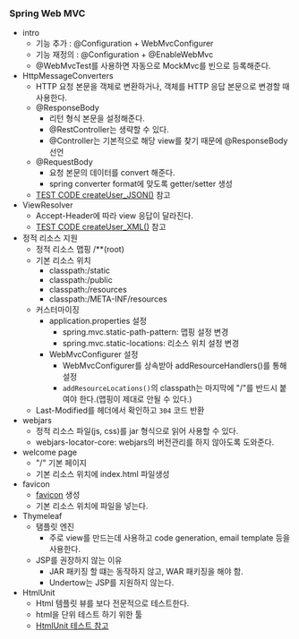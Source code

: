 ### Spring Web MVC

- intro
    - 기능 추가 : @Configuration + WebMvcConfigurer
    - 기능 재정의 : @Configuration + @EnableWebMvc
    - @WebMvcTest를 사용하면 자동으로 MockMvc를 빈으로 등록해준다.
- HttpMessageConverters
    - HTTP 요청 본문을 객체로 변환하거나, 객체를 HTTP 응답 본문으로 변경할 때 사용한다.
    - @ResponseBody
        - 리턴 형식 본문을 설정해준다.
        - @RestController는 생략할 수 있다.
        - @Controller는 기본적으로 해당 view를 찾기 때문에 @ResponseBody 선언
    - @RequestBody
        - 요청 본문의 데이터를 convert 해준다.
        - spring converter format에 맞도록 getter/setter 생성 
    - [TEST CODE createUser_JSON()](./webmvc-spring-boot-starter/src/test/java/me/whiteship/webmvcspringbootstarter/user/UserControllerTest.java) 참고
- ViewResolver
    - Accept-Header에 따라 view 응답이 달라진다.
    - [TEST CODE createUser_XML()](./webmvc-spring-boot-starter/src/test/java/me/whiteship/webmvcspringbootstarter/user/UserControllerTest.java) 참고
- 정적 리소스 지원
    - 정적 리소스 맵핑 /**(root)
    - 기본 리소스 위치
        - classpath:/static
        - classpath:/public
        - classpath:/resources
        - classpath:/META-INF/resources
    - 커스터마이징
        - application.properties 설정
            - spring.mvc.static-path-pattern: 맵핑 설정 변경
            - spring.mvc.static-locations: 리소스 위치 설정 변경
        - WebMvcConfigurer 설정
            - WebMvcConfigurer를 상속받아 addResourceHandlers()를 통해 설정
            - `addResourceLocations()`의 classpath는 마지막에 "/"를 반드시 붙여야 한다.(맵핑이 제대로 안될 수 있다.)
    - Last-Modified를 헤더에서 확인하고 `304` 코드 반환
- webjars
    - 정적 리소스 파일(js, css)를 jar 형식으로 읽어 사용할 수 있다.
    - webjars-locator-core: webjars의 버전관리를 하지 않아도록 도와준다.
- welcome page
    - "/" 기본 페이지
    - 기본 리소스 위치에 index.html 파일생성
- favicon
    - [favicon](https://favicon.io) 생성
    - 기본 리소스 위치에 파일을 넣는다.
- Thymeleaf
    - 탬플릿 엔진
        - 주로 view를 만드는데 사용하고 code generation, email template 등을 사용한다.
    - JSP를 권장하지 않는 이유
        - JAR 패키징 할 떄는 동작하지 않고, WAR 패키징을 해야 함.
        - Undertow는 JSP를 지원하지 않는다.
- HtmlUnit
    - Html 템플릿 뷰를 보다 전문적으로 테스트한다.
    - html을 단위 테스트 하기 위한 툴
    - [HtmlUnit 테스트 참고](./thymeleaf-spring-boot-starter/test/me/whiteship/thymeleafspringbootstarter/sample/SampleControllerTest.java)